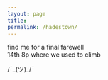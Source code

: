 ```yaml
---
layout: page
title: 
permalink: /hadestown/
---
```


find me for a final farewell  
14th 8p where we used to climb  

/¯\_(ツ)_/¯
